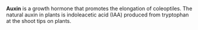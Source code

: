 **Auxin** is a growth hormone that promotes the elongation of coleoptiles. The natural auxin in plants is indoleacetic acid (IAA) produced from tryptophan at the shoot tips on plants.